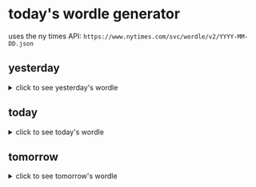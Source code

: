 # today's wordle generator

uses the ny times API: `https://www.nytimes.com/svc/wordle/v2/YYYY-MM-DD.json`

## yesterday

<details>
    <summary>click to see yesterday's wordle</summary>

    after

</details>

## today

<details>
    <summary>click to see today's wordle</summary>

    place

</details>

## tomorrow

<details>
    <summary>click to see tomorrow's wordle</summary>

    stiff

</details>
